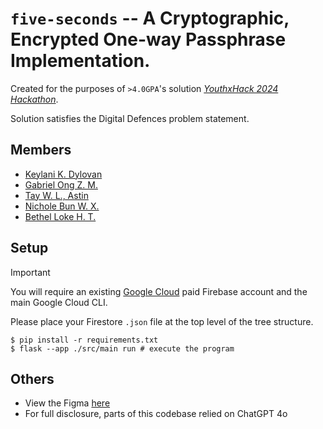 # `five-seconds` -- A Cryptographic, Encrypted One-way Passphrase Implementation.

Created for the purposes of `>4.0GPA`'s solution [*YouthxHack 2024 Hackathon*](https://www.cyberyouth.sg/events/youthxhack-2024-total-defence-edition).  
  
Solution satisfies the Digital Defences problem statement.

## Members

* [Keylani K. Dylovan](https://www.linkedin.com/in/kkdylovan/)
* [Gabriel Ong Z. M.](https://www.linkedin.com/in/gabriel-zmong/)
* [Tay W. L., Astin](https://www.linkedin.com/in/astintay/)
* [Nichole Bun W. X.](https://www.linkedin.com/in/nicholebun/)
* [Bethel Loke H. T.](https://www.linkedin.com/in/bethloke/)

## Setup

> [!IMPORTANT]
> You will require an existing [Google Cloud](https://cloud.google.com/) paid Firebase account and the main Google Cloud CLI.

Please place your Firestore `.json` file at the top level of the tree structure.

```console
$ pip install -r requirements.txt
$ flask --app ./src/main run # execute the program
```

## Others

* View the Figma [here](https://www.figma.com/design/XzFdS140osFXyViaS5b4UQ/5seconds?node-id=4-4&t=WruDP8313mYz1D5T-1)
* For full disclosure, parts of this codebase relied on ChatGPT 4o
